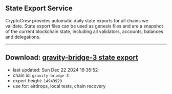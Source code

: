 ## State Export Service
CryptoCrew provides automatic daily state exports for all chains we validate. State export files can be used as genesis files and are a snapshot of the current blockchain state, including all validators, accounts, balances and delegations.

---
**Download: [gravity-bridge-3 state export](https://dl-eu2.ccvalidators.com/SERVICE/gravitybridge/gravity-bridge-3_export_14943929.json)**
---

- last updated: Sun Dec 22 2024 16:35:52
- chain id: `gravity-bridge-3`
- export height: `14943929`
- use for: airdrops, local tests, chain recovery
